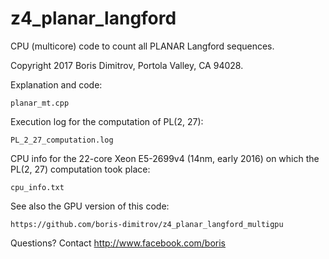 # z4_planar_langford
CPU (multicore) code to count all PLANAR Langford sequences.

Copyright 2017 Boris Dimitrov, Portola Valley, CA 94028.

Explanation and code:

    planar_mt.cpp
    
Execution log for the computation of PL(2, 27):

    PL_2_27_computation.log
    
CPU info for the 22-core Xeon E5-2699v4 (14nm, early 2016) on which the
PL(2, 27) computation took place:

    cpu_info.txt
    
See also the GPU version of this code:

    https://github.com/boris-dimitrov/z4_planar_langford_multigpu

Questions? Contact http://www.facebook.com/boris
